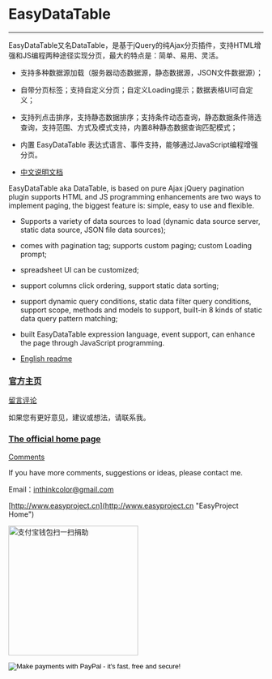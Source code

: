 # EasyDataTable 

---------------

EasyDataTable又名DataTable，是基于jQuery的纯Ajax分页插件，支持HTML增强和JS编程两种途径实现分页，最大的特点是：简单、易用、灵活。

- 支持多种数据源加载（服务器动态数据源，静态数据源，JSON文件数据源）；

- 自带分页标签；支持自定义分页；自定义Loading提示；数据表格UI可自定义；

- 支持列点击排序，支持静态数据排序；支持条件动态查询，静态数据条件筛选查询，支持范围、方式及模式支持，内置8种静态数据查询匹配模式；

- 内置 EasyDataTable 表达式语言、事件支持，能够通过JavaScript编程增强分页。

- [中文说明文档](doc/readme-zh_CN.md)


EasyDataTable aka DataTable, is based on pure Ajax jQuery pagination plugin supports HTML and JS programming enhancements are two ways to implement paging, the biggest feature is: simple, easy to use and flexible. 

- Supports a variety of data sources to load (dynamic data source server, static data source, JSON file data sources); 

- comes with pagination tag; supports custom paging; custom Loading prompt; 

- spreadsheet UI can be customized; 

- support columns click ordering, support static data sorting; 

- support dynamic query conditions, static data filter query conditions, support scope, methods and models to support, built-in 8 kinds of static data query pattern matching; 

- built EasyDataTable expression language, event support, can enhance the page through JavaScript programming.

- [English readme](doc/readme-en.md)


### [官方主页](http://www.easyproject.cn/easydatatable/zh-cn/index.jsp '官方主页')

[留言评论](http://www.easyproject.cn/easydatatable/zh-cn/index.jsp#donation '留言评论')

如果您有更好意见，建议或想法，请联系我。


### [The official home page](http://www.easyproject.cn/easydatatable/en/index.jsp)

[Comments](http://www.easyproject.cn/easydatatable/en/index.jsp#donation 'Comments')

If you have more comments, suggestions or ideas, please contact me.



Email：<inthinkcolor@gmail.com>

[http://www.easyproject.cn](http://www.easyproject.cn "EasyProject Home")

<img alt="支付宝钱包扫一扫捐助" src="http://www.easyproject.cn/images/s.png"  title="支付宝钱包扫一扫捐助"  height="256" width="256"></img>

<p>
<form action="https://www.paypal.com/cgi-bin/webscr" method="post" target="_blank">
<input type="hidden" name="cmd" value="_xclick">
<input type="hidden" name="business" value="inthinkcolor@gmail.com">
<input type="hidden" name="item_name" value="EasyProject development Donation">
<input type="hidden" name="no_note" value="1">
<input type="hidden" name="tax" value="0">
<input type="image" src="http://www.easyproject.cn/images/paypaldonation5.jpg"  title="PayPal donation"  border="0" name="submit" alt="Make payments with PayPal - it's fast, free and secure!">
</form>
</P>
